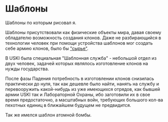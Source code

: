 # Шаблоны

Шаблоны по которым рисовал я.

Шаблоны присутствовали как физические объекты мира, давая своему обладателю возможность создания клонов. Даже не разбирающийся в технологии человек при помощи устройства шаблонов мог создать себе армию клонов, было бы ["сырье"](../papers/syrje.md).

В USKI была специальная "Шаблонная служба" - небольшой отдел из двух человек, задачей которых являлось изготовление клонов на нужды государства.

После фазы Падения потребность в изготовлении клонов снизилась практически до нуля, так как дешевле было найти, нанять на службу и перевооружить какой-нибудь из уже имеющихся отрядов, как бывшей армии USKI так и Лабораторной Охраны, ибо заготовили их в свое время предостаточно, а масштабных войн, требующих большого кол-ва пехотных единиц в ближайшем будущем не предвидится.

Так же имелся шаблон атомной бомбы.
